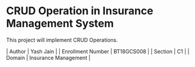 # CRUD Operation in Insurance Management System

This project will implement CRUD Operations.

| Author            | Yash Jain            |
| Enrollment Number | BT18GCS008           |
| Section           | C1                   |
| Domain            | Insurance Management |